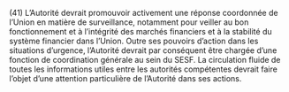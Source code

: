 (41) L’Autorité devrait promouvoir activement une réponse coordonnée de l’Union en matière de surveillance, notamment pour veiller au bon fonctionnement et à l’intégrité des marchés financiers et à la stabilité du système financier dans l’Union. Outre ses pouvoirs d’action dans les situations d’urgence, l’Autorité devrait par conséquent être chargée d’une fonction de coordination générale au sein du SESF. La circulation fluide de toutes les informations utiles entre les autorités compétentes devrait faire l’objet d’une attention particulière de l’Autorité dans ses actions.